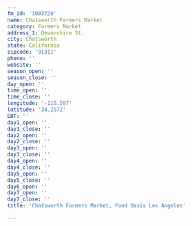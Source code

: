 ```yaml
---
fm_id: '1003729'
name: Chatsworth Farmers Market
category: Farmers Market
address_1: Devonshire St.
city: Chatsworth
state: California
zipcode: '91311'
phone: ''
website: ''
season_open: ''
season_close: ''
day_open: ''
time_open: ''
time_close: ''
longitude: '-118.597'
latitude: '34.2572'
EBT: ''
day1_open: ''
day1_close: ''
day2_open: ''
day2_close: ''
day3_open: ''
day3_close: ''
day4_open: ''
day4_close: ''
day5_open: ''
day5_close: ''
day6_open: ''
day7_open: ''
day7_close: ''
title: 'Chatsworth Farmers Market, Food Oasis Los Angeles'

---
```


